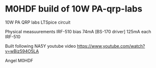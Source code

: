 # M0HDF build of 10W PA-qrp-labs
10W PA QRP labs LTSpice circuit

Physical measuurements
IRF-510 bias
74mA [BS-170 driver]
125mA each IRF-510

Built following NA5Y youtube video
https://www.youtube.com/watch?v=wBiz594O5LA

Angel M0HDF
